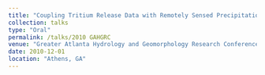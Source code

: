 ```yaml
---
title: "Coupling Tritium Release Data with Remotely Sensed Precipitation Data to Assess Model Uncertainties"
collection: talks
type: "Oral"
permalink: /talks/2010 GAHGRC
venue: "Greater Atlanta Hydrology and Geomorphology Research Conference"
date: 2010-12-01
location: "Athens, GA"
---
```


